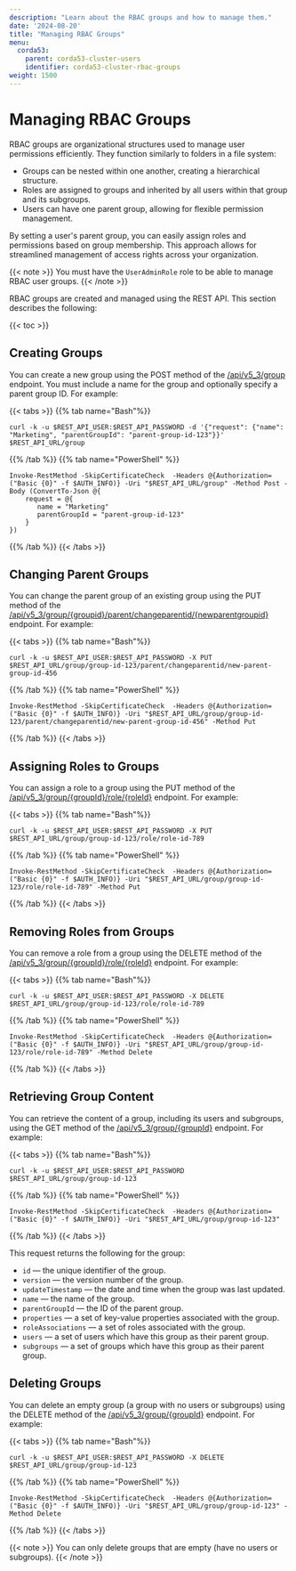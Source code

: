 ```yaml
---
description: "Learn about the RBAC groups and how to manage them."
date: '2024-08-20'
title: "Managing RBAC Groups"
menu:
  corda53:
    parent: corda53-cluster-users
    identifier: corda53-cluster-rbac-groups
weight: 1500
---
```


# Managing RBAC Groups

RBAC groups are organizational structures used to manage user permissions efficiently. They function similarly to folders in a file system:

* Groups can be nested within one another, creating a hierarchical structure.
* Roles are assigned to groups and inherited by all users within that group and its subgroups.
* Users can have one parent group, allowing for flexible permission management.

By setting a user's parent group, you can easily assign roles and permissions based on group membership. This approach allows for streamlined management of access rights across your organization.

{{< note >}}
You must have the `UserAdminRole` role to be able to manage RBAC user groups.
{{< /note >}}

RBAC groups are created and managed using the REST API. This section describes the following:

{{< toc >}}

## Creating Groups

You can create a new group using the POST method of the [/api/v5_3/group](../../reference/rest-api/openapi.html#tag/RBAC-Group/operation/post_group) endpoint. You must include a name for the group and optionally specify a parent group ID. For example:

{{< tabs >}}
{{% tab name="Bash"%}}
```shell
curl -k -u $REST_API_USER:$REST_API_PASSWORD -d '{"request": {"name": "Marketing", "parentGroupId": "parent-group-id-123"}}' $REST_API_URL/group
```
{{% /tab %}}
{{% tab name="PowerShell" %}}
```shell
Invoke-RestMethod -SkipCertificateCheck  -Headers @{Authorization=("Basic {0}" -f $AUTH_INFO)} -Uri "$REST_API_URL/group" -Method Post -Body (ConvertTo-Json @{
    request = @{
       name = "Marketing"
       parentGroupId = "parent-group-id-123"
    }
})
```
{{% /tab %}}
{{< /tabs >}}

## Changing Parent Groups

You can change the parent group of an existing group using the PUT method of the [/api/v5_3/group/{groupid}/parent/changeparentid/{newparentgroupid}](../../reference/rest-api/openapi.html#tag/RBAC-Group/operation/put_group__groupid__parent_changeparentid__newparentgroupid_) endpoint. For example:

{{< tabs >}}
{{% tab name="Bash"%}}
```shell
curl -k -u $REST_API_USER:$REST_API_PASSWORD -X PUT $REST_API_URL/group/group-id-123/parent/changeparentid/new-parent-group-id-456
```
{{% /tab %}}
{{% tab name="PowerShell" %}}
```shell
Invoke-RestMethod -SkipCertificateCheck  -Headers @{Authorization=("Basic {0}" -f $AUTH_INFO)} -Uri "$REST_API_URL/group/group-id-123/parent/changeparentid/new-parent-group-id-456" -Method Put
```
{{% /tab %}}
{{< /tabs >}}

## Assigning Roles to Groups

You can assign a role to a group using the PUT method of the [/api/v5_3/group/{groupId}/role/{roleId}](../../reference/rest-api/openapi.html#tag/RBAC-Group/operation/put_group__groupid__role__roleid_) endpoint. For example:

{{< tabs >}}
{{% tab name="Bash"%}}
```shell
curl -k -u $REST_API_USER:$REST_API_PASSWORD -X PUT $REST_API_URL/group/group-id-123/role/role-id-789
```
{{% /tab %}}
{{% tab name="PowerShell" %}}
```shell
Invoke-RestMethod -SkipCertificateCheck  -Headers @{Authorization=("Basic {0}" -f $AUTH_INFO)} -Uri "$REST_API_URL/group/group-id-123/role/role-id-789" -Method Put
```
{{% /tab %}}
{{< /tabs >}}

## Removing Roles from Groups

You can remove a role from a group using the DELETE method of the [/api/v5_3/group/{groupId}/role/{roleId}](../../reference/rest-api/openapi.html#tag/RBAC-Group/operation/delete_group__groupid__role__roleid_) endpoint. For example:

{{< tabs >}}
{{% tab name="Bash"%}}
```shell
curl -k -u $REST_API_USER:$REST_API_PASSWORD -X DELETE $REST_API_URL/group/group-id-123/role/role-id-789
```
{{% /tab %}}
{{% tab name="PowerShell" %}}
```shell
Invoke-RestMethod -SkipCertificateCheck  -Headers @{Authorization=("Basic {0}" -f $AUTH_INFO)} -Uri "$REST_API_URL/group/group-id-123/role/role-id-789" -Method Delete
```
{{% /tab %}}
{{< /tabs >}}

## Retrieving Group Content

You can retrieve the content of a group, including its users and subgroups, using the GET method of the [/api/v5_3/group/{groupId}](../../reference/rest-api/openapi.html#tag/RBAC-Group/operation/get_group__groupid_) endpoint. For example:

{{< tabs >}}
{{% tab name="Bash"%}}
```shell
curl -k -u $REST_API_USER:$REST_API_PASSWORD $REST_API_URL/group/group-id-123
```
{{% /tab %}}
{{% tab name="PowerShell" %}}
```shell
Invoke-RestMethod -SkipCertificateCheck  -Headers @{Authorization=("Basic {0}" -f $AUTH_INFO)} -Uri "$REST_API_URL/group/group-id-123"
```
{{% /tab %}}
{{< /tabs >}}

This request returns the following for the group:

* `id` — the unique identifier of the group.
* `version` — the version number of the group.
* `updateTimestamp` — the date and time when the group was last updated.
* `name` — the name of the group.
* `parentGroupId` — the ID of the parent group.
* `properties` — a set of key-value properties associated with the group.
* `roleAssociations` — a set of roles associated with the group.
* `users` — a set of users which have this group as their parent group.
* `subgroups` — a set of groups which have this group as their parent group.

## Deleting Groups

You can delete an empty group (a group with no users or subgroups) using the DELETE method of the [/api/v5_3/group/{groupId}](../../reference/rest-api/openapi.html#tag/RBAC-Group/operation/delete_group__groupid_) endpoint. For example:

{{< tabs >}}
{{% tab name="Bash"%}}
```shell
curl -k -u $REST_API_USER:$REST_API_PASSWORD -X DELETE $REST_API_URL/group/group-id-123
```
{{% /tab %}}
{{% tab name="PowerShell" %}}
```shell
Invoke-RestMethod -SkipCertificateCheck  -Headers @{Authorization=("Basic {0}" -f $AUTH_INFO)} -Uri "$REST_API_URL/group/group-id-123" -Method Delete
```
{{% /tab %}}
{{< /tabs >}}

{{< note >}}
You can only delete groups that are empty (have no users or subgroups).
{{< /note >}}
